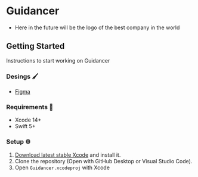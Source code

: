 
# Guidancer

- Here in the future will be the logo of the best company in the world

## Getting Started

Instructions to start working on Guidancer

### Desings :paintbrush:

- [Figma](https://www.figma.com/file/WUTl7PZUm5QvmQtXuC0dON/Untitled?node-id=0%3A1)

### Requirements 🚧

- Xcode 14+
- Swift 5+

### Setup ⚙

1. [Download latest stable Xcode](https://idmsa.apple.com/IDMSWebAuth/signin.html?path=%2Fdownload%2Fall%2F%3Fq%3DXcode&appIdKey=891bd3417a7776362562d2197f89480a8547b108fd934911bcbea0110d07f757&rv=0) and install it.
2. Clone the repository (Open with GitHub Desktop or Visual Studio Code).
3. Open `Guidancer.xcodeproj` with Xcode
